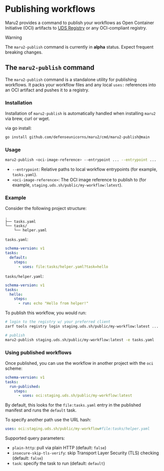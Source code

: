 # Publishing workflows

Maru2 provides a command to publish your workflows as Open Container Initiative (OCI) artifacts to [UDS Registry](https://registry.defenseunicorns.com/) or any OCI-compliant registry.

> [!WARNING]
> The `maru2-publish` command is currently in **alpha** status. Expect frequent breaking changes.

<!--
TODO: once out of ALPHA, this doc MAY be merged into ./syntax.md.

At the very minimum, ./syntax.md MUST be updated to showcase the `oci:` uses syntax and query parameters.
-->

## The `maru2-publish` command

The `maru2-publish` command is a standalone utility for publishing workflows. It packs your workflow files and any local `uses:` references into an OCI artifact and pushes it to a registry.

### Installation

Installation of `maru2-publish` is automatically handled when installing `maru2` via brew, curl or wget.

via go install:

```sh
go install github.com/defenseunicorns/maru2/cmd/maru2-publish@main
```

### Usage

```sh
maru2-publish <oci-image-reference> --entrypoint ... --entrypoint ...
```

- `--entrypoint`: Relative paths to local workflow entrypoints (for example, `tasks.yaml`).
- `<oci-image-reference>`: The OCI image reference to publish to (for example, `staging.uds.sh/public/my-workflow:latest`).

### Example

Consider the following project structure:

```plaintext
.
├── tasks.yaml
└── tasks/
    └── helper.yaml
```

`tasks.yaml`:

```yaml
schema-version: v1
tasks:
  default:
    steps:
      - uses: file:tasks/helper.yaml?task=hello
```

`tasks/helper.yaml`:

```yaml
schema-version: v1
tasks:
  hello:
    steps:
      - run: echo "Hello from helper!"
```

To publish this workflow, you would run:

```sh
# login to the registry w/ your preferred client
zarf tools registry login staging.uds.sh/public/my-workflow:latest ...

# publish
maru2-publish staging.uds.sh/public/my-workflow:latest -e tasks.yaml
```

### Using published workflows

Once published, you can use the workflow in another project with the `oci` scheme:

```yaml
schema-version: v1
tasks:
  run-published:
    steps:
      - uses: oci:staging.uds.sh/public/my-workflow:latest
```

By default, this looks for the `file:tasks.yaml` entry in the published manifest and runs the `default` task.

To specify another path use the URL hash:

```yaml
uses: oci:staging.uds.sh/public/my-workflow#file:tasks/helper.yaml
```

Supported query parameters:

- `plain-http`: pull via plain HTTP (default: `false`)
- `insecure-skip-tls-verify`: skip Transport Layer Security (TLS) checking (default: `false`)
- `task`: specify the task to run (default: `default`)
